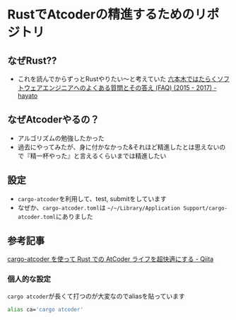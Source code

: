 # RustでAtcoderの精進するためのリポジトリ

## なぜRust??

- これを読んでからずっとRustやりたい〜と考えていた
[六本木ではたらくソフトウェアエンジニアへのよくある質問とその答え (FAQ) (2015 - 2017) - hayato](https://hayatoito.github.io/2017/faq/#rust-is-hard:~:text=%E7%94%9F%E7%94%A3%E7%9A%84%E3%81%A7%E3%81%99%E3%80%82-,Rust%20%E3%81%A3%E3%81%A6%E5%AD%A6%E7%BF%92%E3%82%B3%E3%82%B9%E3%83%88%E3%81%8C%E9%AB%98%E3%81%84%E3%82%93%E3%81%A7%E3%81%99%E3%82%88%E3%81%AD%EF%BC%9F%20%E9%9B%A3%E3%81%97%E3%81%9D%E3%81%86%E3%80%82,-Rust%20%E3%81%AF%E5%AD%A6%E7%BF%92)

## なぜAtcoderやるの？

- アルゴリズムの勉強したかった
- 過去にやってみたが、身に付かなかった&それほど精進したとは思えないので『精一杯やった』と言えるくらいまでは精進したい

## 設定

- `cargo-atcoder`を利用して、test, submitをしています
- なぜか、`cargo-atcoder.toml`は `~/~/Library/Application Support/cargo-atcoder.toml`にありました

## 参考記事

[cargo-atcoder を使って Rust での AtCoder ライフを超快適にする - Qiita](https://qiita.com/maguro_tuna/items/316068eeb8c5b9b31ed8#%E6%8F%90%E5%87%BA%E3%81%99%E3%82%8B)

### 個人的な設定

`cargo atcoder`が長くて打つのが大変なのでaliasを貼っています

```bash
alias ca='cargo atcoder'
```
